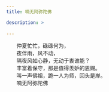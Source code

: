 ```yaml
---
title: 喃无阿弥陀佛

description: >
   
---
```



&#160; &#160; &#160; &#160;仲夏忙忙，碌碌何为，  
&#160; &#160; &#160; &#160;夜伴雨，风不动，  
&#160; &#160; &#160; &#160;隔夜风如心静，无动于衷谁能？  
&#160; &#160; &#160; &#160;丰富着保守，那是值得羡妒的恩赐。  
&#160; &#160; &#160; &#160;叫一声佛祖，跪一人为师，回头是岸。  
&#160; &#160; &#160; &#160;喃无阿弥陀佛
